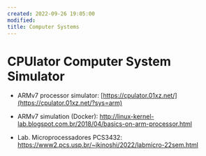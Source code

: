 ```yaml
---
created: 2022-09-26 19:05:00
modified:
title: Computer Systems
---
```


# CPUlator Computer System Simulator

- ARMv7 processor simulator: [https://cpulator.01xz.net/](https://cpulator.01xz.net/?sys=arm)

- ARMv7 simulation (Docker): http://linux-kernel-lab.blogspot.com.br/2018/04/basics-on-arm-processor.html

- Lab. Microprocessadores PCS3432: https://www2.pcs.usp.br/~jkinoshi/2022/labmicro-22sem.html
